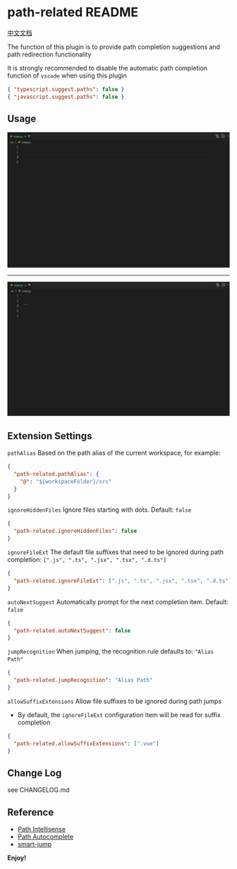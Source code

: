 # path-related README

[中文文档](README.md)

The function of this plugin is to provide path completion suggestions and path redirection functionality

It is strongly recommended to disable the automatic path completion function of `vscode` when using this plugin

```json
{ "typescript.suggest.paths": false }
{ "javascript.suggest.paths": false }
```

## Usage

![path-tip-example](public/images/path-tip.gif)

---

![path-jump-example](public/images/path-jump.gif)

## Extension Settings

`pathAlias` Based on the path alias of the current workspace, for example:

```json
{
  "path-related.pathAlias": {
    "@": "${workspaceFolder}/src"
  }
}
```

`ignoreHiddenFiles` Ignore files starting with dots. Default: `false`

```json
{
  "path-related.ignoreHiddenFiles": false
}
```

`ignoreFileExt` The default file suffixes that need to be ignored during path completion: `[".js", ".ts", ".jsx", ".tsx", ".d.ts"]`

```json
{
  "path-related.ignoreFileExt": [".js", ".ts", ".jsx", ".tsx", ".d.ts"]
}
```

`autoNextSuggest` Automatically prompt for the next completion item. Default: `false`

```json
{
  "path-related.autoNextSuggest": false
}
```

`jumpRecognition` When jumping, the recognition rule defaults to: `"Alias Path"`

```json
{
  "path-related.jumpRecognition": "Alias Path"
}
```

`allowSuffixExtensions` Allow file suffixes to be ignored during path jumps

- By default, the `ignoreFileExt` configuration item will be read for suffix completion

```json
{
  "path-related.allowSuffixExtensions": [".vue"]
}
```

## Change Log

see CHANGELOG.md

## Reference

- [Path Intellisense](https://marketplace.visualstudio.com/items?itemName=christian-kohler.path-intellisense)
- [Path Autocomplete](https://marketplace.visualstudio.com/items?itemName=ionutvmi.path-autocomplete)
- [smart-jump](https://marketplace.visualstudio.com/items?itemName=deqiaochen.smart-jump)

**Enjoy!**
